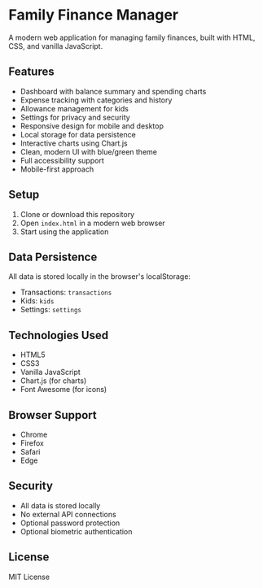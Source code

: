 # Family Finance Manager

A modern web application for managing family finances, built with HTML, CSS, and vanilla JavaScript.

## Features

- Dashboard with balance summary and spending charts
- Expense tracking with categories and history
- Allowance management for kids
- Settings for privacy and security
- Responsive design for mobile and desktop
- Local storage for data persistence
- Interactive charts using Chart.js
- Clean, modern UI with blue/green theme
- Full accessibility support
- Mobile-first approach

## Setup

1. Clone or download this repository
2. Open `index.html` in a modern web browser
3. Start using the application

## Data Persistence

All data is stored locally in the browser's localStorage:
- Transactions: `transactions`
- Kids: `kids`
- Settings: `settings`

## Technologies Used

- HTML5
- CSS3
- Vanilla JavaScript
- Chart.js (for charts)
- Font Awesome (for icons)

## Browser Support

- Chrome
- Firefox
- Safari
- Edge

## Security

- All data is stored locally
- No external API connections
- Optional password protection
- Optional biometric authentication

## License

MIT License
